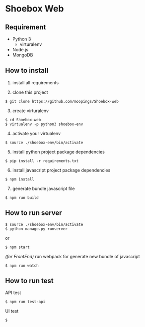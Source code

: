 # Shoebox Web

## Requirement
- Python 3
  - virturalenv
- Node.js
- MongoDB


## How to install

1. install all requirements

2. clone this project
  ```
  $ git clone https://github.com/moopings/Shoebox-web
  ```

3. create virturalenv
  ```
  $ cd Shoebox-web
  $ virtualenv -p python3 shoebox-env
  ```

4. activate your virtualenv
  ```
  $ source ./shoebox-env/bin/activate
  ```

5. install python project package dependencies
  ```
  $ pip install -r requirements.txt
  ```

6. install javascript project package dependencies
  ```
  $ npm install
  ```

7. generate bundle javascript file
  ```
  $ npm run build
  ```


## How to run server

```
$ source ./shoebox-env/bin/activate
$ python manage.py runserver
```
or
```
$ npm start
  ```

*(for FrontEnd)* run webpack for generate new bundle of javascript
  ```
  $ npm run watch
  ```


## How to run test

API test
```
$ npm run test-api
```

UI test
```
$
```

